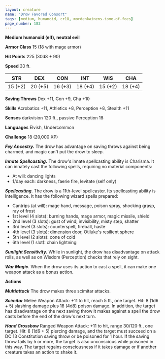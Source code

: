 ```yaml
---
layout: creature
name: "Drow Favored Consort"
tags: [medium, humanoid, cr18, mordenkainens-tome-of-foes]
page_number: 183
---
```


**Medium humanoid (elf), neutral evil**

**Armor Class** 15 (18 with mage armor)

**Hit Points** 225  (30d8 + 90)

**Speed** 30 ft.

|   STR   |   DEX   |   CON   |   INT   |   WIS   |   CHA   |
|:-------:|:-------:|:-------:|:-------:|:-------:|:-------:|
| 15 (+2) | 20 (+5) | 16 (+3) | 18 (+4) | 15 (+2) | 18 (+4) |

**Saving Throws** Dex +11, Con +9, Cha +10

**Skills** Acrobatics +11, Athletics +8, Perception +8, Stealth +11

**Senses** darkvision 120 ft., passive Perception 18

**Languages** Elvish, Undercommon

**Challenge** 18 (20,000 XP)

***Fey Ancestry.*** The drow has advantage on saving throws against being charmed, and magic can't put the drow to sleep.

***Innate Spellcasting.*** The drow's innate spellcasting ability is Charisma. It can innately cast the following spells, requiring no material components:
* At will: dancing lights
* 1/day each: darkness, faerie fire, levitate (self only)

***Spellcasting.*** The drow is a 11th-level spellcaster. Its spellcasting ability is Intelligence. It has the following wizard spells prepared:
* Cantrips (at will): mage hand, message, poison spray, shocking grasp, ray of frost
* 1st level (4 slots): burning hands, mage armor, magic missile, shield
* 2nd level (3 slots): gust of wind, invisibility, misty step, shatter
* 3rd level (3 slots): counterspell, fireball, haste
* 4th level (3 slots): dimension door, Otiluke's resilient sphere
* 5th level (2 slots): cone of cold
* 6th level (1 slot): chain lightning

***Sunlight Sensitivity.*** While in sunlight, the drow has disadvantage on attack rolls, as well as on Wisdom (Perception) checks that rely on sight.

***War Magic.*** When the drow uses its action to cast a spell, it can make one weapon attack as a bonus action.

**Actions**

***Multiattack*** The drow makes three scimitar attacks.

***Scimitar*** Melee Weapon Attack: +11 to hit, reach 5 ft., one target. Hit: 8 (1d6 + 5) slashing damage plus 18 (4d8) poison damage. In addition, the target has disadvantage on the next saving throw it makes against a spell the drow casts before the end of the drow's next turn.

***Hand Crossbow*** Ranged Weapon Attack: +11 to hit, range 30/120 ft., one target. Hit: 8 (1d6 + 5) piercing damage, and the target must succeed on a DC 13 Constitution saving throw or be poisoned for 1 hour. If the saving throw fails by 5 or more, the target is also unconscious while poisoned in this way. The target regains consciousness if it takes damage or if another creature takes an action to shake it.